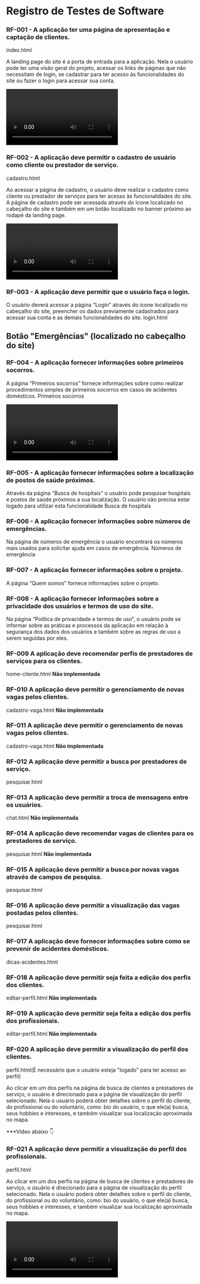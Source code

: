 # Registro de Testes de Software

### RF-001 - A aplicação ter uma página de apresentação e captação de clientes. 

index.html

A landing page do site é a porta de entrada para a aplicação. Nela o usuário pode ter uma visão geral do projeto, acessar os links de páginas que não necessitam de login, se cadastrar para ter acesso às funcionalidades do site ou fazer o login para acessar sua conta.  

![landing](https://github.com/ICEI-PUC-Minas-PMV-SI/pmv-si-2022-2-e1-proj-web-t3-conexao-melhor-idade/blob/main/src/landing.mp4)

###  RF-002 - A aplicação deve permitir o cadastro de usuário como cliente ou prestador de serviço.

cadastro.html

Ao acessar a página de cadastro, o usuário deve realizar o cadastro como cliente ou prestador de serviços para ter acesso às funcionalidades do site. A página de cadastro pode ser acessada através do ícone localizado no cabeçalho do site e também em um botão localizado no banner próximo ao rodapé da landing page. 

![cadastro](https://github.com/ICEI-PUC-Minas-PMV-SI/pmv-si-2022-2-e1-proj-web-t3-conexao-melhor-idade/blob/main/src/cadastro.mp4)
		
### RF-003 - A aplicação deve permitir que o usuário faça o login. 

O usuário deverá acessar a página “Login” através do ícone localizado no cabeçalho do site, preencher os dados previamente cadastrados para acessar sua conta e as demais funcionalidades do site.
	login.html	

## Botão "Emergências" (localizado no cabeçalho do site)

### RF-004 - A aplicação fornecer informações sobre primeiros socorros.	

A página “Primeiros socorros” fornece informações sobre como realizar procedimentos simples de primeiros socorros em casos de acidentes domésticos.	Primeiros socorros	

![ps](https://github.com/ICEI-PUC-Minas-PMV-SI/pmv-si-2022-2-e1-proj-web-t3-conexao-melhor-idade/blob/main/src/ps.mp4)

### RF-005 - A aplicação fornecer informações sobre a localização de postos de saúde próximos.	

Através da página “Busca de hospitais” o usuário pode pesquisar hospitais e postos de saúde próximos a sua localização. O usuário não precisa estar logado para utilizar esta funcionalidade 	Busca de hospitais

### RF-006 - A aplicação fornecer informações sobre números de emergências.

Na página de números de emergência o usuário encontrará os números mais usados para solicitar ajuda em casos de emergência. Números de emergência

### RF-007 - A aplicação fornecer informações sobre o projeto.

A página “Quem somos” fornece informações sobre o projeto.

### RF-008 - A aplicação fornecer informações sobre a privacidade dos usuários e termos de uso do site.

Na página “Política de privacidade e termos de uso”, o usuário pode se informar sobre as práticas e processos da aplicação em relação à segurança dos dados dos usuários e também sobre as regras de uso a serem seguidas por eles.

### RF-009 A aplicação deve recomendar perfis de prestadores de serviços para os clientes.	

home-cliente.html  **Não implementada** 

### RF-010 A aplicação deve permitir o gerenciamento de novas vagas pelos clientes.

cadastro-vaga.html  **Não implementada** 	

### RF-011 A aplicação deve permitir o gerenciamento de novas vagas pelos clientes.

cadastro-vaga.html  **Não implementada** 

### RF-012 A aplicação deve permitir a busca por prestadores de serviço.	

pesquisar.html	

### RF-013 A aplicação deve permitir a troca de mensagens entre os usuários.	

chat.html **Não implementada** 

### RF-014 A aplicação deve recomendar vagas de clientes para os prestadores de serviço.	

pesquisar.html	**Não implementada** 

###  RF-015 A aplicação deve permitir a busca por novas vagas através de campos de pesquisa.	

pesquisar.html	

###  RF-016 A aplicação deve permitir a visualização das vagas postadas pelos clientes.	

pesquisar.html 

### RF-017 A aplicação deve fornecer informações sobre como se prevenir de acidentes domésticos.  	

dicas-acidentes.html	

### RF-018 A aplicação deve permitir seja feita a edição dos perfis dos clientes.	

editar-perfil.html **Não implementada** 

### RF-019 A aplicação deve permitir seja feita a edição dos perfis dos profissionais.	

editar-perfil.html **Não implementada** 
	
### RF-020 A aplicação deve permitir a visualização do perfil dos clientes.	

perfil.html(É necessário que o usuário esteja "logado" para ter acesso ao perfil)

Ao clicar em um dos perfis na página  de busca de clientes e prestadores de serviço, o usuário é direcionado para a página de visualização do perfil selecionado. Nela o usuário poderá obter detalhes sobre o perfil do cliente, do profissional ou do voluntário, como: bio do usuário, o que ele(a)  busca, seus hobbies e interesses, e também visualizar sua localização aproximada no mapa. 	

***Vídeo abaixo 👇

### RF-021	A aplicação deve permitir a visualização do perfil dos profissionais.	

perfil.html	 

Ao clicar em um dos perfis na página  de busca de clientes e prestadores de serviço, o úsuário é direcionado para a página de visualização do perfil selecionado. Nela o úsuário poderá obter detalhes sobre o perfil do cliente, do profissional ou do voluntário, como: bio do usuário, o que ele(a)  busca, seus hobbies e interesses, e também visualizar sua localização aproximada no mapa. 

![perfil](https://github.com/ICEI-PUC-Minas-PMV-SI/pmv-si-2022-2-e1-proj-web-t3-conexao-melhor-idade/blob/main/src/perfil.mp4)
